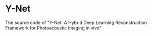 # Y-Net
The source code of "Y-Net: A Hybrid Deep Learning Reconstruction Framework for Photoacoustic Imaging in vivo"
